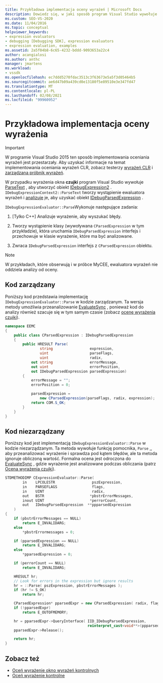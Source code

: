 ```yaml
---
title: Przykładowa implementacja oceny wyrażeń | Microsoft Docs
description: Dowiedz się, w jaki sposób program Visual Studio wywołuje ParseText w celu utworzenia obiektu IDebugExpression2 dla wyrażenia w systemie Windows.
ms.custom: SEO-VS-2020
ms.date: 11/04/2016
ms.topic: conceptual
helpviewer_keywords:
- expression evaluators
- debugging [Debugging SDK], expression evaluators
- expression evaluation, examples
ms.assetid: 2a5f04b8-6c65-4232-bddd-9093653a22c4
author: acangialosi
ms.author: anthc
manager: jmartens
ms.workload:
- vssdk
ms.openlocfilehash: ec7ddd5270fdac3513c3f63673e5a5f3d05464b5
ms.sourcegitcommit: ae6d47b09a439cd0e13180f5e89510e3e347fd47
ms.translationtype: MT
ms.contentlocale: pl-PL
ms.lasthandoff: 02/08/2021
ms.locfileid: "99960952"
---
```

# <a name="sample-implementation-of-expression-evaluation"></a>Przykładowa implementacja oceny wyrażenia
> [!IMPORTANT]
> W programie Visual Studio 2015 ten sposób implementowania oceniania wyrażeń jest przestarzały. Aby uzyskać informacje na temat implementowania oceniania wyrażeń CLR, zobacz testerzy [wyrażeń CLR](https://github.com/Microsoft/ConcordExtensibilitySamples/wiki/CLR-Expression-Evaluators) i [zarządzana próbnik wyrażeń](https://github.com/Microsoft/ConcordExtensibilitySamples/wiki/Managed-Expression-Evaluator-Sample).

 W przypadku wyrażenia okna **czujki** program Visual Studio wywołuje [ParseText](../../extensibility/debugger/reference/idebugexpressioncontext2-parsetext.md) , aby utworzyć obiekt [IDebugExpression2](../../extensibility/debugger/reference/idebugexpression2.md) . `IDebugExpressionContext2::ParseText` tworzy wystąpienie ewaluatora wyrażeń i [analizuje](../../extensibility/debugger/reference/idebugexpressionevaluator-parse.md) je, aby uzyskać obiekt [IDebugParsedExpression](../../extensibility/debugger/reference/idebugparsedexpression.md) .

 `IDebugExpressionEvaluator::Parse`Wykonuje następujące zadania:

1. [Tylko C++] Analizuje wyrażenie, aby wyszukać błędy.

2. Tworzy wystąpienie klasy (wywoływana `CParsedExpression` w tym przykładzie), która uruchamia `IDebugParsedExpression` interfejs i przechowuje w klasie wyrażenie, które ma być analizowane.

3. Zwraca `IDebugParsedExpression` interfejs z `CParsedExpression` obiektu.

> [!NOTE]
> W przykładach, które obserwują i w próbce MyCEE, ewaluatora wyrażeń nie oddziela analizy od oceny.

## <a name="managed-code"></a>Kod zarządzany
 Poniższy kod przedstawia implementację `IDebugExpressionEvaluator::Parse` w kodzie zarządzanym. Ta wersja metody umożliwia przeanalizowanie [EvaluateSync](../../extensibility/debugger/reference/idebugparsedexpression-evaluatesync.md) , ponieważ kod do analizy również szacuje się w tym samym czasie (zobacz [ocenę wyrażenia czujki](../../extensibility/debugger/evaluating-a-watch-expression.md)).

```csharp
namespace EEMC
{
    public class CParsedExpression : IDebugParsedExpression
    {
        public HRESULT Parse(
                string                 expression,
                uint                   parseFlags,
                uint                   radix,
            out string                 errorMessage,
            out uint                   errorPosition,
            out IDebugParsedExpression parsedExpression)
        {
            errorMessage = "";
            errorPosition = 0;

            parsedExpression =
                new CParsedExpression(parseFlags, radix, expression);
            return COM.S_OK;
        }
    }
}
```

## <a name="unmanaged-code"></a>Kod niezarządzany
Poniższy kod jest implementacją `IDebugExpressionEvaluator::Parse` w kodzie niezarządzanym. Ta metoda wywołuje funkcję pomocnika, `Parse` ,, aby przeanalizować wyrażenie i sprawdza pod kątem błędów, ale ta metoda ignoruje obliczoną wartość. Formalna ocena jest odroczona do [EvaluateSync](../../extensibility/debugger/reference/idebugparsedexpression-evaluatesync.md) , gdzie wyrażenie jest analizowane podczas obliczania (patrz [Ocena wyrażenia czujki](../../extensibility/debugger/evaluating-a-watch-expression.md)).

```cpp
STDMETHODIMP CExpressionEvaluator::Parse(
        in    LPCOLESTR                 pszExpression,
        in    PARSEFLAGS                flags,
        in    UINT                      radix,
        out   BSTR                     *pbstrErrorMessages,
        inout UINT                     *perrorCount,
        out   IDebugParsedExpression  **ppparsedExpression
    )
{
    if (pbstrErrorMessages == NULL)
        return E_INVALIDARG;
    else
        *pbstrErrormessages = 0;

    if (pparsedExpression == NULL)
        return E_INVALIDARG;
    else
        *pparsedExpression = 0;

    if (perrorCount == NULL)
        return E_INVALIDARG;

    HRESULT hr;
    // Look for errors in the expression but ignore results
    hr = ::Parse( pszExpression, pbstrErrorMessages );
    if (hr != S_OK)
        return hr;

    CParsedExpression* pparsedExpr = new CParsedExpression( radix, flags, pszExpression );
    if (!pparsedExpr)
        return E_OUTOFMEMORY;

    hr = pparsedExpr->QueryInterface( IID_IDebugParsedExpression,
                                      reinterpret_cast<void**>(ppparsedExpression) );
    pparsedExpr->Release();

    return hr;
}
```

## <a name="see-also"></a>Zobacz też
- [Oceń wyrażenie okno wyrażeń kontrolnych](../../extensibility/debugger/evaluating-a-watch-window-expression.md)
- [Oceń wyrażenie kontrolne](../../extensibility/debugger/evaluating-a-watch-expression.md)
